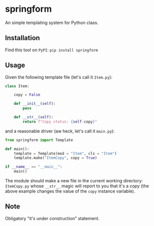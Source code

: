 # springform

An simple templating system for Python class.

## Installation

Find this tool on `PyPI`: `pip install springform`

## Usage

Given the following template file (let's call it `Item.py`):

```python
class Item:

    copy = False

    def __init__(self):
        pass

    def __str__(self):
        return f"Copy status: {self.copy}"
```

and a reasonable driver (aw heck, let's call it `main.py`):

```python
from springform import Template

def main():
    template = Template(mod = "Item", cls = "Item")
    template.make("ItemCopy", copy = True)

if __name__ == "__main__":
    main()
```

The module should make a new file in the current working directory: `ItemCopy.py`
whose `__str__` magic will report to you that it's a _copy_ (the above example changes
the value of the `copy` instance variable).

## Note

Obligatory "it's under construction" statement.
